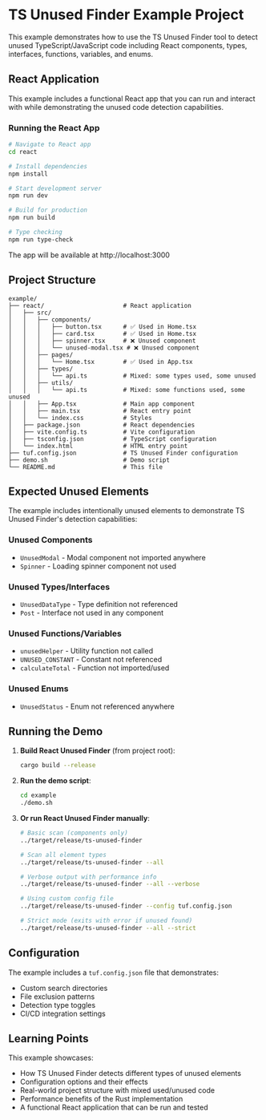 # TS Unused Finder Example Project

This example demonstrates how to use the TS Unused Finder tool to detect unused TypeScript/JavaScript code including React components, types, interfaces, functions, variables, and enums.

## React Application

This example includes a functional React app that you can run and interact with while demonstrating the unused code detection capabilities.

### Running the React App

```bash
# Navigate to React app
cd react

# Install dependencies
npm install

# Start development server
npm run dev

# Build for production
npm run build

# Type checking
npm run type-check
```

The app will be available at http://localhost:3000

## Project Structure

```
example/
├── react/                      # React application
│   ├── src/
│   │   ├── components/
│   │   │   ├── button.tsx      # ✅ Used in Home.tsx
│   │   │   ├── card.tsx        # ✅ Used in Home.tsx
│   │   │   ├── spinner.tsx     # ❌ Unused component
│   │   │   └── unused-modal.tsx # ❌ Unused component
│   │   ├── pages/
│   │   │   └── Home.tsx        # ✅ Used in App.tsx
│   │   ├── types/
│   │   │   └── api.ts          # Mixed: some types used, some unused
│   │   ├── utils/
│   │   │   └── api.ts          # Mixed: some functions used, some unused
│   │   ├── App.tsx             # Main app component
│   │   ├── main.tsx            # React entry point
│   │   └── index.css           # Styles
│   ├── package.json            # React dependencies
│   ├── vite.config.ts          # Vite configuration
│   ├── tsconfig.json           # TypeScript configuration
│   └── index.html              # HTML entry point
├── tuf.config.json             # TS Unused Finder configuration
├── demo.sh                     # Demo script
└── README.md                   # This file
```

## Expected Unused Elements

The example includes intentionally unused elements to demonstrate TS Unused Finder's detection capabilities:

### Unused Components
- `UnusedModal` - Modal component not imported anywhere
- `Spinner` - Loading spinner component not used

### Unused Types/Interfaces
- `UnusedDataType` - Type definition not referenced
- `Post` - Interface not used in any component

### Unused Functions/Variables
- `unusedHelper` - Utility function not called
- `UNUSED_CONSTANT` - Constant not referenced
- `calculateTotal` - Function not imported/used

### Unused Enums
- `UnusedStatus` - Enum not referenced anywhere

## Running the Demo

1. **Build React Unused Finder** (from project root):
   ```bash
   cargo build --release
   ```

2. **Run the demo script**:
   ```bash
   cd example
   ./demo.sh
   ```

3. **Or run React Unused Finder manually**:
   ```bash
   # Basic scan (components only)
   ../target/release/ts-unused-finder
   
   # Scan all element types
   ../target/release/ts-unused-finder --all
   
   # Verbose output with performance info
   ../target/release/ts-unused-finder --all --verbose
   
   # Using custom config file
   ../target/release/ts-unused-finder --config tuf.config.json
   
   # Strict mode (exits with error if unused found)
   ../target/release/ts-unused-finder --all --strict
   ```

## Configuration

The example includes a `tuf.config.json` file that demonstrates:
- Custom search directories
- File exclusion patterns  
- Detection type toggles
- CI/CD integration settings

## Learning Points

This example showcases:
- How TS Unused Finder detects different types of unused elements
- Configuration options and their effects
- Real-world project structure with mixed used/unused code
- Performance benefits of the Rust implementation
- A functional React application that can be run and tested